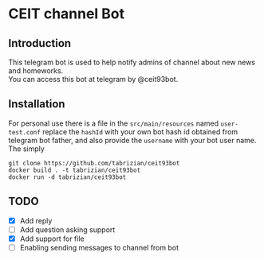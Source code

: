 # CEIT channel Bot
## Introduction
This telegram bot is used to help notify admins of channel about new news and homeworks.  
You can access this bot at telegram by @ceit93bot.
## Installation
For personal use there is a file in the ```src/main/resources``` named ```user-test.conf```
replace the ```hashId``` with your own bot hash id obtained from telegram bot father,
and also provide the ```username``` with your bot user name.  
The simply
```
git clone https://github.com/tabrizian/ceit93bot
docker build . -t tabrizian/ceit93bot
docker run -d tabrizian/ceit93bot
```
## TODO
- [x] Add reply
- [ ] Add question asking support
- [x] Add support for file
- [ ] Enabling sending messages to channel from bot
